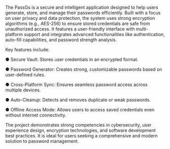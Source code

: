 The PassGs is a secure and intelligent application designed to help users generate, store, and manage their passwords efficiently. Built with a focus on user privacy and data protection, the system uses strong encryption algorithms (e.g., AES-256) to ensure stored credentials are safe from unauthorized access. It features a user-friendly interface with multi-platform support and integrates advanced functionalities like  authentication, auto-fill capabilities, and password strength analysis.

Key features include:

● Secure Vault: Stores user credentials in an encrypted format.

● Password Generator: Creates strong, customizable passwords based on user-defined rules.

● Cross-Platform Sync: Ensures seamless password access across multiple devices.

● Auto-Cleanup: Detects and removes duplicate or weak passwords.

● Offline Access Mode: Allows users to access saved credentials even without internet connectivity.


The project demonstrates strong competencies in cybersecurity, user experience design, encryption technologies, and software development best practices. It is ideal for users seeking a comprehensive and modern solution to password management.
